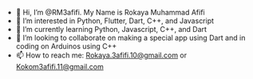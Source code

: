 - 👋 Hi, I’m @RM3afifi. My Name is Rokaya Muhammad Afifi
- 👀 I’m interested in Python, Flutter, Dart, C++, and Javascript 
- 🌱 I’m currently learning Python, Javascript, C++, and Dart
- 💞️ I’m looking to collaborate on making a special app using Dart and in coding on Arduinos using C++
- 📫 How to reach me: Rokaya.3afifi.10@gmail.com or Kokom3afifi.11@gmail.com

<!---
RM3afifi/RM3afifi is a ✨ special ✨ repository because its `README.md` (this file) appears on your GitHub profile.
You can click the Preview link to take a look at your changes.
--->
